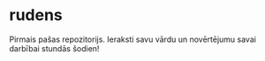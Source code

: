 # rudens
Pirmais pašas repozitorijs.
Ieraksti savu vārdu un novērtējumu savai darbībai stundās šodien!
